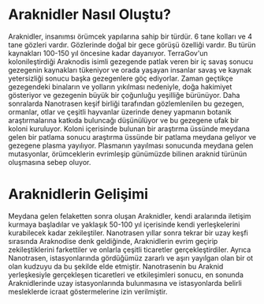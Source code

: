 # Araknidler Nasıl Oluştu?

Araknidler, insanımsı örümcek yapılarına sahip bir türdür. 6 tane kolları ve 4 tane gözleri vardır. Gözlerinde doğal bir gece görüşü özelliği vardır. Bu türün kaynakları 100-150 yıl öncesine kadar dayanıyor. TerraGov'un kolonileştirdiği Araknodis isimli gezegende patlak veren bir iç savaş sonucu gezegenin kaynakları tükeniyor ve orada yaşayan insanlar savaş ve kaynak yetersizliği sonucu başka gezegenlere göç ediyorlar. Zaman geçtikçe gezegendeki binaların ve yolların yıkılması nedeniyle, doğa hakimiyet gösteriyor ve gezegenin büyük bir çoğunluğu yeşilliğe bürünüyor. Daha sonralarda Nanotrasen keşif birliği tarafından gözlemlenilen bu gezegen, ormanlar, otlar ve çeşitli hayvanlar üzerinde deney yapmanın botanik araştırmalarına katkıda buluncağı düşünülüyor ve bu gezegene ufak bir koloni kuruluyor. Koloni içerisinde bulunan bir araştırma üssünde meydana gelen bir patlama sonucu araştırma üssünde bir patlama meydana geliyor ve gezegene plasma yayılıyor. Plasmanın yayılması sonucunda meydana gelen mutasyonlar, örümceklerin evrimleşip günümüzde bilinen araknid türünün oluşmasına sebep oluyor. 

# Araknidlerin Gelişimi

Meydana gelen felaketten sonra oluşan Araknidler, kendi aralarında iletişim kurmaya başladılar ve yaklaşık 50-100 yıl içerisinde kendi yerleşkelerini kurabilecek kadar zekileştiler. Nanotrasen yıllar sonra tekrar bir uzay keşfi sırasında Araknodise denk geldiğinde, Araknidlerin evrim geçirip zekileştiklerini farkettiler ve onlarla çeşitli ticaretler gerçekleştirdiler. Ayrıca Nanotrasen, istasyonlarında gördüğümüz zararlı ve aşırı yayılgan olan bir ot olan kudzuyu da bu şekilde elde etmiştir. Nanotrasenin bu Araknid yerleşkesiyle gerçekleşen ticaretleri ve etkileşimleri sonucu, en sonunda Araknidlerinde uzay istasyonlarında bulunmasına ve istasyonlarda belirli mesleklerde icraat göstermelerine izin verilmiştir.

